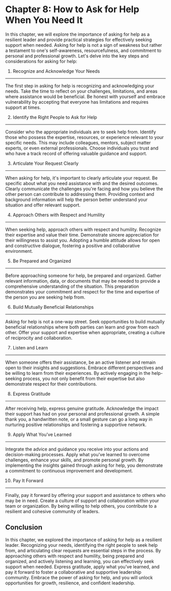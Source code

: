 Chapter 8: How to Ask for Help When You Need It
===============================================

In this chapter, we will explore the importance of asking for help as a resilient leader and provide practical strategies for effectively seeking support when needed. Asking for help is not a sign of weakness but rather a testament to one's self-awareness, resourcefulness, and commitment to personal and professional growth. Let's delve into the key steps and considerations for asking for help:

1. Recognize and Acknowledge Your Needs
---------------------------------------

The first step in asking for help is recognizing and acknowledging your needs. Take the time to reflect on your challenges, limitations, and areas where assistance would be beneficial. Be honest with yourself and embrace vulnerability by accepting that everyone has limitations and requires support at times.

2. Identify the Right People to Ask for Help
--------------------------------------------

Consider who the appropriate individuals are to seek help from. Identify those who possess the expertise, resources, or experience relevant to your specific needs. This may include colleagues, mentors, subject matter experts, or even external professionals. Choose individuals you trust and who have a track record of offering valuable guidance and support.

3. Articulate Your Request Clearly
----------------------------------

When asking for help, it's important to clearly articulate your request. Be specific about what you need assistance with and the desired outcomes. Clearly communicate the challenges you're facing and how you believe the other person can contribute to addressing them. Providing context and background information will help the person better understand your situation and offer relevant support.

4. Approach Others with Respect and Humility
--------------------------------------------

When seeking help, approach others with respect and humility. Recognize their expertise and value their time. Demonstrate sincere appreciation for their willingness to assist you. Adopting a humble attitude allows for open and constructive dialogue, fostering a positive and collaborative environment.

5. Be Prepared and Organized
----------------------------

Before approaching someone for help, be prepared and organized. Gather relevant information, data, or documents that may be needed to provide a comprehensive understanding of the situation. This preparation demonstrates your commitment and respect for the time and expertise of the person you are seeking help from.

6. Build Mutually Beneficial Relationships
------------------------------------------

Asking for help is not a one-way street. Seek opportunities to build mutually beneficial relationships where both parties can learn and grow from each other. Offer your support and expertise when appropriate, creating a culture of reciprocity and collaboration.

7. Listen and Learn
-------------------

When someone offers their assistance, be an active listener and remain open to their insights and suggestions. Embrace different perspectives and be willing to learn from their experiences. By actively engaging in the help-seeking process, you not only benefit from their expertise but also demonstrate respect for their contributions.

8. Express Gratitude
--------------------

After receiving help, express genuine gratitude. Acknowledge the impact their support has had on your personal and professional growth. A simple thank you, a handwritten note, or a small gesture can go a long way in nurturing positive relationships and fostering a supportive network.

9. Apply What You've Learned
----------------------------

Integrate the advice and guidance you receive into your actions and decision-making processes. Apply what you've learned to overcome challenges, enhance your skills, and promote personal growth. By implementing the insights gained through asking for help, you demonstrate a commitment to continuous improvement and development.

10. Pay It Forward
------------------

Finally, pay it forward by offering your support and assistance to others who may be in need. Create a culture of support and collaboration within your team or organization. By being willing to help others, you contribute to a resilient and cohesive community of leaders.

Conclusion
----------

In this chapter, we explored the importance of asking for help as a resilient leader. Recognizing your needs, identifying the right people to seek help from, and articulating clear requests are essential steps in the process. By approaching others with respect and humility, being prepared and organized, and actively listening and learning, you can effectively seek support when needed. Express gratitude, apply what you've learned, and pay it forward to foster a collaborative and supportive leadership community. Embrace the power of asking for help, and you will unlock opportunities for growth, resilience, and confident leadership.
